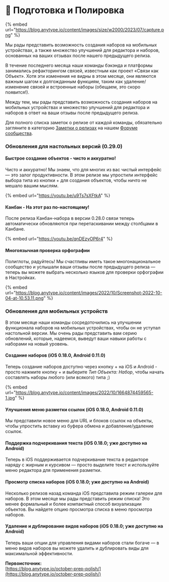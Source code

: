 # 🧽 Подготовка и Полировка

{% embed url="https://blog.anytype.io/content/images/size/w2000/2023/07/capture.png" %}

Мы рады представить возможность создания наборов на мобильных устройствах, а также множество улучшений для редактора и наборов, основанных на ваших отзывах после нашего предыдущего релиза.

В течение последнего месяца наши команды бэкэнда и платформы занимались рефакторингом связей, известным как проект «Связи как Объект». Хотя эти изменения не видны в этом месяце, они являются важным шагом к долгожданным функциям, таким как удаление/изменение связей и встроенные наборы (обещаем, это скоро появится!).

Между тем, мы рады представить возможность создания наборов на мобильных устройствах и множество улучшений для редактора и наборов в ответ на ваши отзывы после предыдущего релиза.

Для полного списка заметок о релизе от каждой команды, обязательно загляните в категорию [Заметки о релизах](https://community.anytype.io/c/news-announcements/release-notes/9?ref=blog.anytype.io) на нашем [Форуме сообщества](https://community.anytype.io/?ref=blog.anytype.io).

### **Обновления для настольных версий (0.29.0)**

#### **Быстрое создание объектов - чисто и аккуратно!**

Чисто и аккуратно! Мы знаем, что для многих из вас чистый интерфейс — это залог продуктивности. В этом релизе мы упростили интерфейс выбора типа из кнопки + для создания объектов, чтобы ничто не мешало вашим мыслям.

{% embed url="https://youtu.be/u9Ts7sXFtkA" %}

#### **Канбан - На этот раз по-настоящему!**

После релиза Канбан-набора в версии 0.28.0 связи теперь автоматически обновляются при перетаскивании между столбцами в Канбане.

{% embed url="https://youtu.be/qnDEzyOP6r4" %}

#### **Многоязычная проверка орфографии**

Полиглоты, радуйтесь! Мы счастливы иметь такое многонациональное сообщество и услышали ваши отзывы после предыдущего релиза — теперь вы можете выбрать несколько языков для проверки орфографии в Настройках.

{% embed url="https://blog.anytype.io/content/images/2022/10/Screenshot-2022-10-04-at-10.53.11.png" %}

### **Обновления для мобильных устройств**

В этом месяце наши команды сосредоточились на улучшении функционала наборов на мобильных устройствах, чтобы он не уступал настольной версии. Мы очень рады представить вам серию обновлений, которые, надеемся, выведут ваши навыки работы с наборами на новый уровень.

#### **Создание наборов (iOS 0.18.0, Android 0.11.0)**

Теперь создание наборов доступно через кнопку + на iOS и Android - просто нажмите кнопку + и выберите _Тип Объекта: Набор_, чтобы начать составлять наборы любого (или всякого) типа ;)

{% embed url="https://blog.anytype.io/content/images/2022/10/1664874459565-1.jpg" %}

#### **Улучшения меню разметки ссылок (iOS 0.18.0, Android 0.11.0)**

Мы представили новое меню для URL и блоков ссылок на объекты, чтобы упростить вставку из буфера обмена и добавление/удаление ссылок.

#### **Поддержка подчеркивания текста (iOS 0.18.0; уже доступно на Android)**

Теперь в iOS поддерживается подчеркивание текста в редакторе наряду с жирным и курсивом — просто выделите текст и используйте меню редактора для применения разметки.

#### **Просмотр списка наборов (iOS 0.18.0; уже доступно на Android)**

Несколько релизов назад команда iOS представила режим галереи для наборов. В этом месяце мы рады представить режим списка! Это менее формальный и более компактный способ визуализации объектов. Вы найдете опцию просмотра списка в меню просмотра наборов.

#### **Удаление и дублирование видов наборов (iOS 0.18.0; уже доступно на Android)**

Теперь ваши опции для управления видами наборов стали богаче — в меню видов наборов вы можете удалить и дублировать виды для максимальной эффективности.

**Первоисточник:**\
[https://blog.anytype.io/october-prep-polish/](https://blog.anytype.io/october-prep-polish/)
